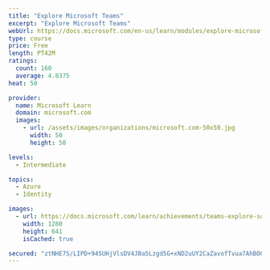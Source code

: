 ```yaml
---
title: "Explore Microsoft Teams"
excerpt: "Explore Microsoft Teams"
webUrl: https://docs.microsoft.com/en-us/learn/modules/explore-microsoft-teams/
type: course
price: Free
length: PT42M
ratings:
  count: 160
  average: 4.8375
heat: 50

provider:
  name: Microsoft Learn
  domain: microsoft.com
  images:
    - url: /assets/images/organizations/microsoft.com-50x50.jpg
      width: 50
      height: 50

levels:
  - Intermediate

topics:
  - Azure
  - Identity

images:
  - url: https://docs.microsoft.com/learn/achievements/teams-explore-social.png
    width: 1280
    height: 641
    isCached: true

secured: "ztNHE7S/LIPD+945UHjVlsDV4JBa5Lzgd5G+xND2uUY2CaZavofTvua7AhBO0f9okse3HSsfC2noS7/3OLE0CD8GV8TpLsCi+oPT/dVYwSHfcRdCvKV4qPQb/riKtKgd0gI8L/lm/EqlBOBDUC3Q/v5I2x3zDG3qfchXl6vWGC+YQqnO+26arN9sG4OpXX+jlS6zzYoMNdXmq9TXUb7Ytm+ao5ytvbilA7DW3W3LwbsZ+StP842fZa0zWY7NDLx+vN5JQNJ066nSbWWcTkjwDDYDT8o4ua/zzNLMpqpZ51kwr9bbE3senCcL+n5AVJJeuoB8hS9cnTDcoMce+zHrxDUy8WVo+hjFUvqpUk25P2hJDIRhEJbDJuRKzJnsWGqkoQY5ubndVvqu5H/TgWE/EqUkmyInhNLeNmwVHnTbkcc=;e/aQ5znHU8iF2sup7w59LQ=="
---
```


